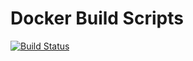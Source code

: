 # Docker Build Scripts

[![Build Status](https://travis-ci.org/gjerokrsteski/docker-build-scripts.svg?branch=master)](https://travis-ci.org/gjerokrsteski/docker-build-scripts)
